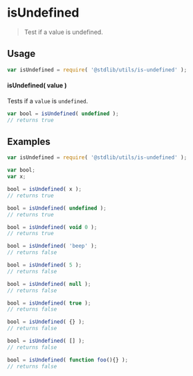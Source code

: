 # isUndefined

> Test if a value is undefined.

<!-- <usage> -->

## Usage

``` javascript
var isUndefined = require( '@stdlib/utils/is-undefined' );
```

#### isUndefined( value )

Tests if a `value` is `undefined`.

``` javascript
var bool = isUndefined( undefined );
// returns true
```

<!-- </usage> -->


<!-- <examples> -->

## Examples


``` javascript
var isUndefined = require( '@stdlib/utils/is-undefined' );

var bool;
var x;

bool = isUndefined( x );
// returns true

bool = isUndefined( undefined );
// returns true

bool = isUndefined( void 0 );
// returns true

bool = isUndefined( 'beep' );
// returns false

bool = isUndefined( 5 );
// returns false

bool = isUndefined( null );
// returns false

bool = isUndefined( true );
// returns false

bool = isUndefined( {} );
// returns false

bool = isUndefined( [] );
// returns false

bool = isUndefined( function foo(){} );
// returns false
```

<!-- </examples> -->


<!-- <links> -->

<!-- </links> -->
